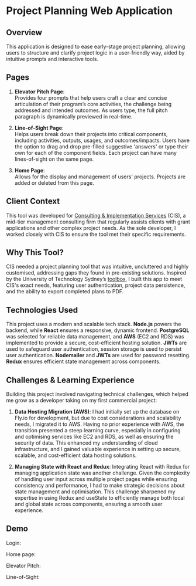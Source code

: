 # Project Planning Web Application

## Overview

This application is designed to ease early-stage project planning, allowing users to structure and clarify project logic in a user-friendly way, aided by intuitive prompts and interactive tools.


## Pages

1. **Elevator Pitch Page**:  
    Provides four prompts that help users craft a clear and concise articulation of their program’s core activities, the challenge being addressed and intended outcomes. As users type, the full pitch paragraph is dynamically previewed in real-time. 

2. **Line-of-Sight Page**:  
   Helps users break down their projects into critical components, including activities, outputs, usages, and outcomes/impacts. Users have the option to drag and drop pre-filled suggestive 'answers' or type their own for each of the component fields. Each project can have many lines-of-sight on the same page.

3. **Home Page**:  
    Allows for the display and management of users' projects. Projects are added or deleted from this page.

## Client Context

This tool was developed for [Consulting & Implementation Services](https://consultingis.com.au/) (CIS), a mid-tier management consulting firm that regularly assists clients with grant applications and other complex project needs. As the sole developer, I worked closely with CIS to ensure the tool met their specific requirements. 

## Why This Tool?

CIS needed a project planning tool that was intuitive, uncluttered and highly customised, addressing gaps they found in pre-existing solutions. Inspired by the University of Technology Sydney’s [toolbox](https://toolbox.socialimpacttoolbox.com/toolbox/api/tools#popup), I built this app to meet CIS's exact needs, featuring user authentication, project data persistence, and the ability to export completed plans to PDF.

## Technologies Used

This project uses a modern and scalable tech stack. **Node.js** powers the backend, while **React** ensures a responsive, dynamic frontend. **PostgreSQL** was selected for reliable data management, and **AWS** (EC2 and RDS) was implemented to provide a secure, cost-efficient hosting solution. **JWTs** are used to safeguard user authentication, session storage is used to persist user authentication. **Nodemailer** and **JWTs** are used for password resetting. **Redux** ensures efficient state management across components.

## Challenges & Learning Experience

Building this project involved navigating technical challenges, which helped me grow as a developer taking on my first commercial project:

1. **Data Hosting Migration (AWS)**: I had initially set up the database on Fly.io for development, but due to cost considerations and scalability needs, I migrated it to AWS. Having no prior experience with AWS, the transition presented a steep learning curve, especially in configuring and optimising services like EC2 and RDS, as well as ensuring the security of data. This enhanced my understanding of cloud infrastructure, and I gained valuable experience in setting up secure, scalable, and cost-efficient data hosting solutions.

2. **Managing State with React and Redux**: Integrating React with Redux for managing application state was another challenge. Given the complexity of handling user input across multiple project pages while ensuring consistency and performance, I had to make strategic decisions about state management and optimisation. This challenge sharpened my expertise in using Redux and useState to efficiently manage both local and global state across components, ensuring a smooth user experience.


## Demo

Login:  
<!-- GIF of login page -->

Home page:  
<!-- GIF of home page -->

Elevator Pitch:  
<!-- GIF of elevator pitch -->

Line-of-Sight:  
<!-- GIF of line-of-sight -->


